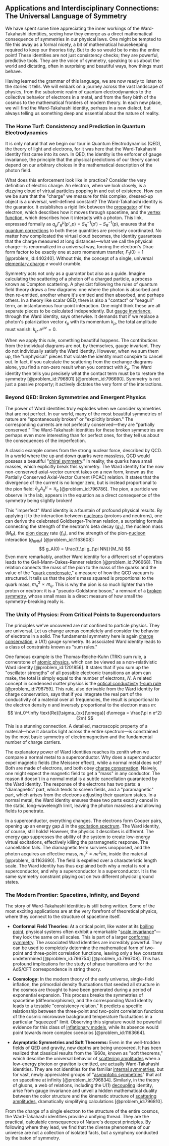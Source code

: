 ## Applications and Interdisciplinary Connections: The Universal Language of Symmetry

We have spent some time appreciating the inner workings of the Ward-Takahashi identities, seeing how they emerge as a direct mathematical consequence of symmetries in our physical laws. One might be tempted to file this away as a formal nicety, a bit of mathematical housekeeping required to keep our theories tidy. But to do so would be to miss the entire point! These identities are not just consistency checks; they are powerful, predictive tools. They are the voice of symmetry, speaking to us about the world and dictating, often in surprising and beautiful ways, how things must behave.

Having learned the grammar of this language, we are now ready to listen to the stories it tells. We will embark on a journey across the vast landscape of physics, from the subatomic realm of quantum electrodynamics to the collective behavior of electrons in a metal, and from the fiery birth of the cosmos to the mathematical frontiers of modern theory. In each new place, we will find the Ward-Takahashi identity, perhaps in a new dialect, but always telling us something deep and essential about the nature of reality.

### The Home Turf: Consistency and Prediction in Quantum Electrodynamics

It is only natural that we begin our tour in Quantum Electrodynamics (QED), the theory of light and electrons, for it was here that the Ward-Takahashi identity first came into its own. In QED, the identity is the enforcer of gauge invariance, the principle that the physical predictions of our theory cannot depend on our arbitrary choices in the mathematical description of the photon field.

What does this enforcement look like in practice? Consider the very definition of electric charge. An electron, when we look closely, is a dizzying cloud of [virtual particles](@article_id:147465) popping in and out of existence. How can we be sure that the "charge" we measure for this complex, dressed-up object is a universal, well-defined constant? The Ward-Takahashi identity is the guarantor. It establishes a rigid link between the [propagator](@article_id:139064) of the electron, which describes how it moves through spacetime, and the [vertex function](@article_id:144643), which describes how it interacts with a photon. This link, expressed formally as $q_{\mu} \Gamma_R^{\mu}(p', p) = S_R^{-1}(p') - S_R^{-1}(p)$, ensures that the [quantum corrections](@article_id:161639) to both these quantities are precisely coordinated. No matter how complicated the virtual cloud becomes, the identity guarantees that the charge measured at long distances—what we call the physical charge—is renormalized in a universal way, forcing the electron's Dirac form factor to be exactly one at zero momentum transfer, $F_1(0)=1$ [@problem_id:440240]. Without this, the concept of a single, universal [elementary charge](@article_id:271767) $e$ would crumble.

Symmetry acts not only as a guarantor but also as a guide. Imagine calculating the scattering of a photon off a charged particle, a process known as Compton scattering. A physicist following the rules of quantum field theory draws a few diagrams: one where the photon is absorbed and then re-emitted, another where it's emitted and then absorbed, and perhaps others. In a theory like scalar QED, there is also a "contact" or "seagull" term, an instantaneous four-point interaction. One might think these are all separate pieces to be calculated independently. But [gauge invariance](@article_id:137363), through the Ward identity, says otherwise. It demands that if we replace a photon's polarization vector $\epsilon_\mu$ with its momentum $k_\mu$, the total amplitude must vanish: $k_\mu \mathcal{M}^{\mu\nu} = 0$.

When we apply this rule, something beautiful happens. The contributions from the individual diagrams are not, by themselves, gauge invariant. They do not individually satisfy the Ward identity. However, when we sum them up, the "unphysical" pieces that violate the identity must conspire to cancel out. In fact, if you calculate the scattering from the exchange diagrams alone, you find a non-zero result when you contract with $k_\mu$. The Ward identity then tells you precisely what the contact term must be to restore the symmetry [@problem_id:796801] [@problem_id:796690]. Symmetry is not just a passive property; it actively dictates the very form of the interactions.

### Beyond QED: Broken Symmetries and Emergent Physics

The power of Ward identities truly explodes when we consider symmetries that are not perfect. In our world, many of the most beautiful symmetries of nature are "spontaneously broken" or "explicitly broken." The corresponding currents are not perfectly conserved—they are "partially conserved." The Ward-Takahashi identities for these broken symmetries are perhaps even more interesting than for perfect ones, for they tell us about the consequences of the imperfection.

A classic example comes from the strong nuclear force, described by QCD. In a world where the up and down quarks were massless, QCD would possess a beautiful "[chiral symmetry](@article_id:141221)." In reality, the quarks have small masses, which explicitly break this symmetry. The Ward identity for the now non-conserved axial-vector current takes on a new form, known as the Partially Conserved Axial-Vector Current (PCAC) relation. It states that the divergence of the current is no longer zero, but is instead proportional to the pion field: $\partial_\mu A_a^\mu \propto \pi_a$ [@problem_id:796786]. The pion, a particle we observe in the lab, appears in the equation as a direct consequence of the symmetry being slightly broken!

This "imperfect" Ward identity is a fountain of profound physical results. By applying it to the interaction between [nucleons](@article_id:180374) (protons and neutrons), one can derive the celebrated Goldberger-Treiman relation, a surprising formula connecting the strength of the neutron's beta decay ($g_A$), the nucleon mass ($M_N$), the [pion decay](@article_id:148576) rate ($f_\pi$), and the strength of the pion-[nucleon](@article_id:157895) interaction ($g_{\pi NN}$) [@problem_id:1163608]:
$$
g_A(0) = \frac{f_\pi g_{\pi NN}}{M_N}
$$
Even more remarkably, another Ward identity for a different set of operators leads to the Gell-Mann-Oakes-Renner relation [@problem_id:796668]. This relation connects the mass of the pion to the mass of the quarks and the value of the "[quark condensate](@article_id:147859)," a measure of how the QCD vacuum is structured. It tells us that the pion's mass squared is proportional to the quark mass, $m_\pi^2 \propto m_q$. This is why the pion is so much lighter than the proton or neutron: it is a "pseudo-Goldstone boson," a remnant of a [broken symmetry](@article_id:158500), whose small mass is a direct measure of how small the symmetry-breaking really is.

### The Unity of Physics: From Critical Points to Superconductors

The principles we've uncovered are not confined to particle physics. They are universal. Let us change arenas completely and consider the behavior of electrons in a solid. The fundamental symmetry here is again [charge conservation](@article_id:151345), a $U(1)$ gauge symmetry. Its associated Ward identity leads to a class of constraints known as "sum rules."

One famous example is the Thomas-Reiche-Kuhn (TRK) sum rule, a cornerstone of [atomic physics](@article_id:140329), which can be viewed as a non-relativistic Ward identity [@problem_id:1201856]. It states that if you sum up the "oscillator strengths" of all possible electronic transitions an atom can make, the total is simply equal to the number of electrons, $N$. A related concept in condensed matter physics is the [optical conductivity](@article_id:138943) [f-sum rule](@article_id:147281) [@problem_id:796759]. This rule, also derivable from the Ward identity for charge conservation, says that if you integrate the real part of the conductivity of a material over all frequencies, the result is proportional to the electron density $n$ and inversely proportional to the electron mass $m$:
$$
\int_0^\infty \text{Re}[\sigma_{xx}(\omega)] d\omega = \frac{\pi n e^2}{2m}
$$
This is a stunning connection. A detailed, macroscopic property of a material—how it absorbs light across the entire spectrum—is constrained by the most basic symmetry of electromagnetism and the fundamental number of charge carriers.

The explanatory power of Ward identities reaches its zenith when we compare a normal metal to a superconductor. Why does a superconductor expel magnetic fields (the Meissner effect), while a normal metal does not? Both are made of electrons, and both obey [charge conservation](@article_id:151345). Naively, one might expect the magnetic field to get a "mass" in any conductor. The reason it doesn't in a normal metal is a subtle cancellation guaranteed by the Ward identity. The response of the electrons has two parts: a "diamagnetic" part, which tends to screen fields, and a "paramagnetic" part, which arises from the electrons adjusting their quantum states. In a normal metal, the Ward identity ensures these two parts exactly cancel in the static, long-wavelength limit, leaving the photon massless and allowing fields to penetrate.

In a superconductor, everything changes. The electrons form Cooper pairs, opening up an energy gap $\Delta$ in the [excitation spectrum](@article_id:139068). The Ward identity, of course, still holds! However, the physics it describes is different. The energy gap suppresses the ability of the system to create low-energy virtual excitations, effectively killing the paramagnetic response. The cancellation fails. The diamagnetic term survives unopposed, and the photon acquires an effective mass, $m_\gamma^2 = ne^2/m$, inside the material [@problem_id:1163690]. The field is expelled over a characteristic length scale. The Ward identity has thus explained both why a metal is *not* a superconductor, and why a superconductor *is* a superconductor. It is the same symmetry constraint playing out on two different physical ground states.

### The Modern Frontier: Spacetime, Infinity, and Beyond

The story of Ward-Takahashi identities is still being written. Some of the most exciting applications are at the very forefront of theoretical physics, where they connect to the structure of spacetime itself.

*   **Conformal Field Theories:** At a critical point, like water at its [boiling point](@article_id:139399), physical systems often exhibit a remarkable "[scale invariance](@article_id:142718)"—they look the same on all scales. This is part of a larger [conformal symmetry](@article_id:141872). The associated Ward identities are incredibly powerful. They can be used to completely determine the mathematical form of two-point and three-point correlation functions, leaving only a few constants undetermined [@problem_id:796754] [@problem_id:796708]. This has profound implications for the study of phase transitions and for the AdS/CFT correspondence in string theory.

*   **Cosmology:** In the modern theory of the early universe, single-field inflation, the primordial density fluctuations that seeded all structure in the cosmos are thought to have been generated during a period of exponential expansion. This process breaks the symmetries of spacetime (diffeomorphisms), and the corresponding Ward identity leads to a testable "consistency relation." It predicts a specific relationship between the three-point and two-point correlation functions of the cosmic microwave background temperature fluctuations in a particular "squeezed" limit. Observing this signature would be powerful evidence for this class of [inflationary models](@article_id:160872), while its absence would point towards more complex scenarios [@problem_id:1163664].

*   **Asymptotic Symmetries and Soft Theorems:** Even in the well-trodden fields of QED and gravity, new depths are being uncovered. It has been realized that classical results from the 1960s, known as "soft theorems," which describe the universal behavior of [scattering amplitudes](@article_id:154875) when a low-energy photon or graviton is emitted, are actually Ward-Takahashi identities. They are not identities for the familiar [internal symmetries](@article_id:198850), but for vast, newly appreciated groups of "[asymptotic symmetries](@article_id:154909)" that act on spacetime at infinity [@problem_id:796834]. Similarly, in the theory of gluons, a web of relations, including the U(1) [decoupling](@article_id:160396) identity, arise from gauge invariance and unveil a hidden mathematical duality between the color structure and the kinematic structure of [scattering amplitudes](@article_id:154875), dramatically simplifying calculations [@problem_id:796810].

From the charge of a single electron to the structure of the entire cosmos, the Ward-Takahashi identities provide a unifying thread. They are the practical, calculable consequences of Nature's deepest principles. By following where they lead, we find that the diverse phenomena of our universe are not a collection of isolated facts, but a symphony conducted by the baton of symmetry.